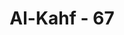 ---
title: "Al-Kahf - 67"
no: 67
arabic_no: ٦٧
ayah: قَالَ اِنَّكَ لَنْ تَسْتَطِيْعَ مَعِيَ صَبْرًا 
translation: "Dia menjawab, “Sungguh, engkau tidak akan sanggup sabar bersamaku."
tafsir: "Dalam ayat ini Khidir menjawab pertanyaan Nabi Musa sebagai berikut, \"Hai Musa, kamu tak akan sabar mengikutiku. Karena saya memiliki ilmu yang telah diajarkan oleh Allah kepadaku yang kamu tidak mengetahuinya, dan kamu memiliki ilmu yang telah diajarkan Allah kepadamu yang aku tidak mengetahuinya.\"\n\nKemampuan Khidir meramal sikap Nabi Musa kalau sampai menyertainya didasarkan pada ilmu ladunni yang telah beliau terima dari Allah di samping ilmu anbiya' yang dimilikinya, seperti tersebut dalam ayat 65 di atas. Dan memang demikianlah sifat dan sikap Nabi Musa yang keras dalam menghadapi kenyataan-kenyataan yang bertentangan dengan syariat yang telah beliau terima dari Allah."
---